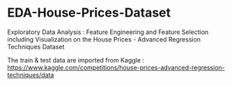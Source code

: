 # EDA-House-Prices-Dataset
Exploratory Data Analysis : Feature Engineering and Feature Selection including Visualization on the House Prices - Advanced Regression Techniques Dataset

The train & test data are imported from Kaggle : https://www.kaggle.com/competitions/house-prices-advanced-regression-techniques/data
